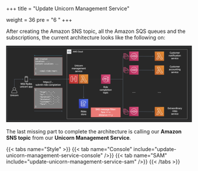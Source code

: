 +++
title = "Update Unicorn Management Service"

weight = 36
pre = "6 "
+++

After creating the Amazon SNS topic, all the Amazon SQS queues and the subscriptions, the current architecture looks like the following on:  

![Step 1](step-1.png)

The last missing part to complete the architecture is calling our **Amazon SNS topic** from our **Unicorn Management Service**.

{{< tabs name="Style" >}}
{{< tab name="Console" include="update-unicorn-management-service-console" />}}
{{< tab name="SAM" include="update-unicorn-management-service-sam" />}}
{{< /tabs >}}
